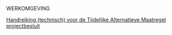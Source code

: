 WERKOMGEVING

[Handreiking (technisch) voor de Tijdelijke Alternatieve Maatregel projectbesluit](https://geonovum.github.io/ROST/HRTAMpbesluit/)
